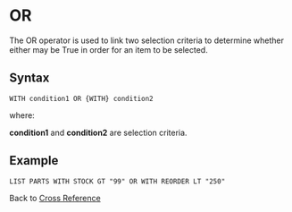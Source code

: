 # OR

<PageHeader />

The OR operator is used to link two selection criteria to determine whether either may be True in order for an item to be selected.

## Syntax

```
WITH condition1 OR {WITH} condition2
```

where:

**condition1** and **condition2** are selection criteria.

## Example

```
LIST PARTS WITH STOCK GT "99" OR WITH REORDER LT "250"
```

Back to [Cross Reference](./../README.md)

<PageFooter />
